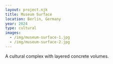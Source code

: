 ```yaml
---
layout: project.njk
title: Museum Surface
location: Berlin, Germany
year: 2024
type: cultural
images:
  - /img/museum-surface-1.jpg
  - /img/museum-surface-2.jpg
---
```


A cultural complex with layered concrete volumes.

